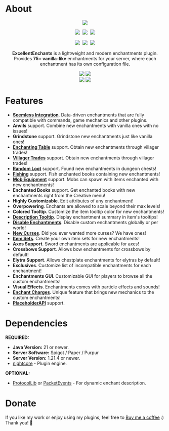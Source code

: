 # About
<div align="center">
  <img src="https://nightexpressdev.com/excellentenchants/header.png">

<a href="https://discord.gg/EwNFGsnGaW"><img src="https://img.shields.io/discord/903053383475277844?style=for-the-badge&label=Discord&color=%2333a8ff"></a>&nbsp;
<a href="https://ko-fi.com/nightexpress"><img src="https://img.shields.io/badge/donate-%E2%9D%A4%EF%B8%8F_to_support-dff33?style=for-the-badge"></a>&nbsp;
<a href="https://nightexpressdev.com/excellentenchants/"><img src="https://img.shields.io/badge/wiki-documentation-ff9c33?style=for-the-badge"></a>

<a href="https://modrinth.com/plugin/excellentenchants"><img src="https://nightexpressdev.com/img/badge/modrinth.svg"></a>&nbsp;
<a href="https://spigotmc.org/resources/61693/"><img src="https://nightexpressdev.com/img/badge/spigotmc.svg"></a>&nbsp;
<a href="https://hangar.papermc.io/NightExpress/ExcellentEnchants"><img src="https://nightexpressdev.com/img/badge/hangar.svg"></a>

**ExcellentEnchants** is a lightweight and modern enchantments plugin.<br>
Provides **75+ vanilla-like** enchantments for your server, where each enchantment has its own configuration file.

<img src="https://nightexpressdev.com/img/excellentenchants/sc_enchanting.gif">
<img src="https://nightexpressdev.com/img/excellentenchants/sc_anvils.gif">
<br>
<img src="https://nightexpressdev.com/img/excellentenchants/sc_villagers.gif">
<img src="https://nightexpressdev.com/img/excellentenchants/sc_creative.gif">
</div>

# Features

- [**Seemless Integration**](https://nightexpressdev.com/excellentenchants/features/compatibility/). Data-driven enchantments that are fully compatible with commands, game mechanics and other plugins.
- **Anvils** support. Combine new enchantments with vanilla ones with no issues!
- **Grindstone** support. Grindstone new enchantments just like vanilla ones!
- [**Enchanting Table**](https://nightexpressdev.com/excellentenchants/features/distribution/) support. Obtain new enchantments through villager trades!
- [**Villager Trades**](https://nightexpressdev.com/excellentenchants/features/distribution/) support. Obtain new enchantments through villager trades!
- [**Random Loot**](https://nightexpressdev.com/excellentenchants/features/distribution/) support. Found new enchantments in dungeon chests!
- [**Fishing**](https://nightexpressdev.com/excellentenchants/features/distribution/) support. Fish enchanted books containing new enchantments!
- [**Mob Equipment**](https://nightexpressdev.com/excellentenchants/features/distribution/) support. Mobs can spawn with items enchanted with new enchantments!
- **Enchanted Books** support. Get enchanted books with new enchantments right from the Creative menu!
- **Highly Customizable**. Edit attributes of any enchantment!
- **Overpowering**. Enchants are allowed to scale beyond their max levels!
- **Colored Tooltip**. Customize the item tooltip color for new enchantments!
- [**Description Tooltip**](https://nightexpressdev.com/excellentenchants/features/description/). Display enchantment summary in item's tooltips!
- [**Disable Enchantments**](https://nightexpressdev.com/excellentenchants/features/disabling/). Disable custom enchantments globally or per world!
- [**New Curses**](https://nightexpressdev.com/excellentenchants/features/enchants/). Did you ever wanted more curses? We have ones!
- [**Item Sets**](https://nightexpressdev.com/excellentenchants/features/item-sets/). Create your own item sets for new enchantments!
- **Axes Support**. Sword enchantments are applicable for axes!
- **Crossbows Support**. Allows bow enchantments for crossbows by default!
- **Elytra Support**. Allows chestplate enchantments for elytras by default!
- **Exclusives**. Customize list of incompatible enchantments for each enchantment!
- **Enchantments GUI**. Customizable GUI for players to browse all the custom enchantments!
- **Visual Effects**. Enchantments comes with particle effects and sounds!
- [**Enchant Charges**](https://nightexpressdev.com/excellentenchants/features/charges/). Unique feature that brings new mechanics to the custom enchantments!
- [**PlaceholderAPI**](https://nightexpressdev.com/excellentenchants/hooks/placeholder-api/) support.

# Dependencies
**REQUIRED:**
- **Java Version:** 21 or newer.
- **Server Software:** Spigot / Paper / Purpur
- **Server Version:** 1.21.4 or newer.
- [nightcore](https://nightexpressdev.com/nightcore/) - Plugin engine.

**OPTIONAL:**
- [ProtocolLib](https://ci.dmulloy2.net/job/ProtocolLib/) or [PacketEvents](https://spigotmc.org/resources/80279/) - For dynamic enchant description.

# Donate
If you like my work or enjoy using my plugins, feel free to [Buy me a coffee](https://ko-fi.com/nightexpress) :) Thank you! 🧡
